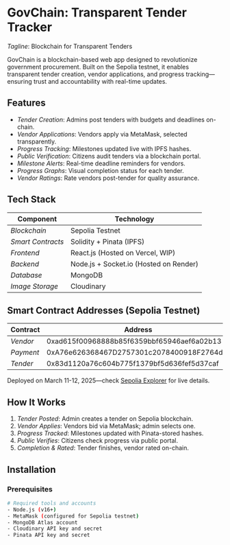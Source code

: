 # GovChain: Transparent Tender Tracker

*Tagline*: Blockchain for Transparent Tenders

GovChain is a blockchain-based web app designed to revolutionize government procurement. Built on the Sepolia testnet, it enables transparent tender creation, vendor applications, and progress tracking—ensuring trust and accountability with real-time updates.

## Features

- *Tender Creation*: Admins post tenders with budgets and deadlines on-chain.  
- *Vendor Applications*: Vendors apply via MetaMask, selected transparently.  
- *Progress Tracking*: Milestones updated live with IPFS hashes.  
- *Public Verification*: Citizens audit tenders via a blockchain portal.  
- *Milestone Alerts*: Real-time deadline reminders for vendors.  
- *Progress Graphs*: Visual completion status for each tender.  
- *Vendor Ratings*: Rate vendors post-tender for quality assurance.

## Tech Stack

| Component         | Technology         |
|-------------------|--------------------|
| *Blockchain*    | Sepolia Testnet    |
| *Smart Contracts* | Solidity + Pinata (IPFS) |
| *Frontend*      | React.js (Hosted on Vercel, WIP) |
| *Backend*       | Node.js + Socket.io (Hosted on Render) |
| *Database*      | MongoDB            |
| *Image Storage* | Cloudinary         |

## Smart Contract Addresses (Sepolia Testnet)

| Contract   | Address                                    |
|------------|--------------------------------------------|
| *Vendor* | 0xad615f00968888b85f6359bbf65946aef6a02b13 |
| *Payment*| 0xA76e626368467D2757301c2078400918F2764df5 |
| *Tender* | 0x83d1120a76c604b775f1379bf5d636fef5d37caf |

Deployed on March 11-12, 2025—check [Sepolia Explorer](https://sepolia.etherscan.io/) for live details.

## How It Works

1. *Tender Posted*: Admin creates a tender on Sepolia blockchain.  
2. *Vendor Applies*: Vendors bid via MetaMask; admin selects one.  
3. *Progress Tracked*: Milestones updated with Pinata-stored hashes.  
4. *Public Verifies*: Citizens check progress via public portal.  
5. *Completion & Rated*: Tender finishes, vendor rated on-chain.

## Installation

### Prerequisites

```bash
# Required tools and accounts
- Node.js (v16+)
- MetaMask (configured for Sepolia testnet)
- MongoDB Atlas account
- Cloudinary API key and secret
- Pinata API key and secret
